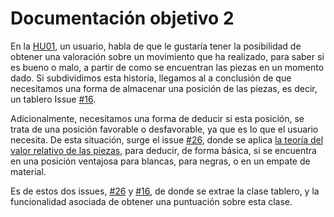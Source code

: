 # Documentación objetivo 2

En la [HU01](https://github.com/xCyal/A-Tracker/issues/3), un usuario, habla de que le gustaría tener la posibilidad de obtener una valoración sobre un movimiento que ha realizado, para saber si es bueno o malo, a partir de como se encuentran las piezas en un momento dado. Si subdividimos esta historia, llegamos al a conclusión de que necesitamos una forma de almacenar una posición de las piezas, es decir, un tablero Issue [#16](https://github.com/xCyal/A-Tracker/issues/16). 

Adicionalmente, necesitamos una forma de deducir si esta posición, se trata de una posición favorable o desfavorable, ya que es lo que el usuario necesita. De esta situación, surge el issue [#26](https://github.com/xCyal/A-Tracker/issues/26), donde se aplica [la teoría del valor relativo de las piezas](https://es.wikipedia.org/wiki/Valor_relativo_de_las_piezas_de_ajedrez), para deducir, de forma básica, si se encuentra en una posición ventajosa para blancas, para negras, o en un empate de material.

Es de estos dos issues, [#26](https://github.com/xCyal/A-Tracker/issues/26) y [#16](https://github.com/xCyal/A-Tracker/issues/16), de donde se extrae la clase tablero, y la funcionalidad asociada de obtener una puntuación sobre esta clase.
